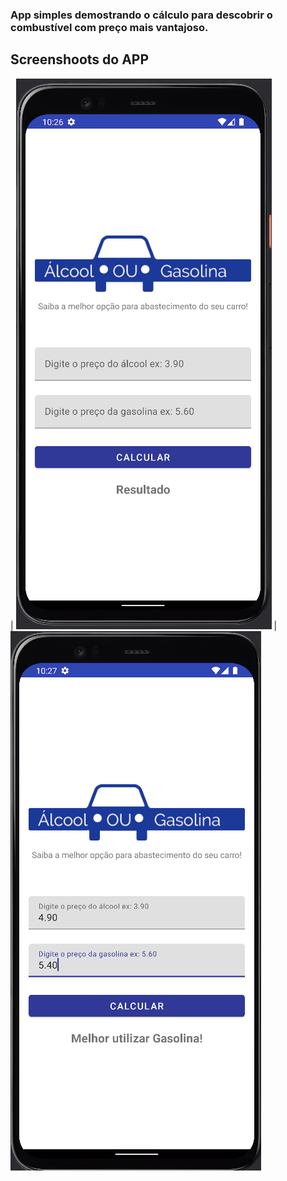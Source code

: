 ### App simples demostrando o cálculo para descobrir o combustível com preço mais vantajoso.

## Screenshoots do APP

| ![ss_app](https://raw.githubusercontent.com/Esdraz/AppAlcoolouGasolina/main/assets/app_page.png)
 | ![ss_app_test](https://raw.githubusercontent.com/Esdraz/AppAlcoolouGasolina/main/assets/app_teste.png)
